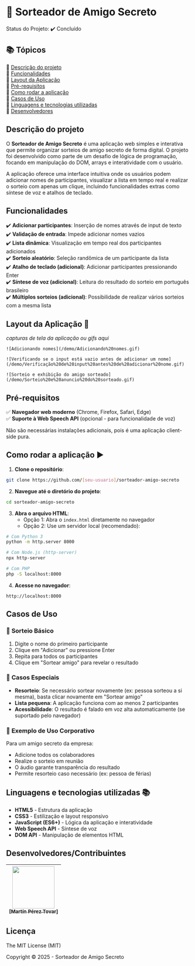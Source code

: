 # 🎁 Sorteador de Amigo Secreto

Status do Projeto: ✔️ Concluído

## 📚 Tópicos

🔹 [Descrição do projeto](#descrição-do-projeto)  
🔹 [Funcionalidades](#funcionalidades)  
🔹 [Layout da Aplicação](#layout-da-aplicação-)  
🔹 [Pré-requisitos](#pré-requisitos)  
🔹 [Como rodar a aplicação](#como-rodar-a-aplicação-️)  
🔹 [Casos de Uso](#casos-de-uso)  
🔹 [Linguagens e tecnologias utilizadas](#linguagens-e-tecnologias-utilizadas-)  
🔹 [Desenvolvedores](#desenvolvedorescontribuintes)

## Descrição do projeto

O **Sorteador de Amigo Secreto** é uma aplicação web simples e interativa que permite organizar sorteios de amigo secreto de forma digital. O projeto foi desenvolvido como parte de um desafio de lógica de programação, focando em manipulação do DOM, arrays e interatividade com o usuário.

A aplicação oferece uma interface intuitiva onde os usuários podem adicionar nomes de participantes, visualizar a lista em tempo real e realizar o sorteio com apenas um clique, incluindo funcionalidades extras como síntese de voz e atalhos de teclado.

## Funcionalidades

✔️ **Adicionar participantes**: Inserção de nomes através de input de texto  
✔️ **Validação de entrada**: Impede adicionar nomes vazios  
✔️ **Lista dinâmica**: Visualização em tempo real dos participantes adicionados  
✔️ **Sorteio aleatório**: Seleção randômica de um participante da lista  
✔️ **Atalho de teclado (adicional)**: Adicionar participantes pressionando Enter  
✔️ **Síntese de voz (adicional)**: Leitura do resultado do sorteio em português brasileiro  
✔️ **Múltiplos sorteios (adicional)**: Possibilidade de realizar vários sorteios com a mesma lista

## Layout da Aplicação 💨

_capturas de tela da aplicação ou gifs aqui_

```
![Adicionando nomes](/demo/Adicionando%20nomes.gif)

![Verificando se o input está vazio antes de adicionar um nome](/demo/Verificação%20de%20input%20antes%20de%20adicionar%20nome.gif)

![Sorteio e exhibição do amigo sorteado](/demo/Sorteio%20e%20anuncio%20do%20sorteado.gif)

```

## Pré-requisitos

✅ **Navegador web moderno** (Chrome, Firefox, Safari, Edge)  
✅ **Suporte à Web Speech API** (opcional - para funcionalidade de voz)

Não são necessárias instalações adicionais, pois é uma aplicação client-side pura.

## Como rodar a aplicação ▶️

1. **Clone o repositório**:

```bash
git clone https://github.com/[seu-usuario]/sorteador-amigo-secreto
```

2. **Navegue até o diretório do projeto**:

```bash
cd sorteador-amigo-secreto
```

3. **Abra o arquivo HTML**:
   - Opção 1: Abra o `index.html` diretamente no navegador
   - Opção 2: Use um servidor local (recomendado):

```bash
# Com Python 3
python -m http.server 8000

# Com Node.js (http-server)
npx http-server

# Com PHP
php -S localhost:8000
```

4. **Acesse no navegador**:

```
http://localhost:8000
```

## Casos de Uso

### 📝 **Sorteio Básico**

1. Digite o nome do primeiro participante
2. Clique em "Adicionar" ou pressione Enter
3. Repita para todos os participantes
4. Clique em "Sortear amigo" para revelar o resultado

### 🎯 **Casos Especiais**

- **Resorteio**: Se necessário sortear novamente (ex: pessoa sorteou a si mesma), basta clicar novamente em "Sortear amigo"
- **Lista pequena**: A aplicação funciona com ao menos 2 participantes
- **Acessibilidade**: O resultado é falado em voz alta automaticamente (se suportado pelo navegador)

### 🎪 **Exemplo de Uso Corporativo**

Para um amigo secreto da empresa:

- Adicione todos os colaboradores
- Realize o sorteio em reunião
- O áudio garante transparência do resultado
- Permite resorteio caso necessário (ex: pessoa de férias)

## Linguagens e tecnologias utilizadas 📚

- **HTML5** - Estrutura da aplicação
- **CSS3** - Estilização e layout responsivo
- **JavaScript (ES6+)** - Lógica da aplicação e interatividade
- **Web Speech API** - Síntese de voz
- **DOM API** - Manipulação de elementos HTML

## Desenvolvedores/Contribuintes

| [<img src="https://via.placeholder.com/100" width=115><br><sub>[Martín Pérez Tovar]</sub>](https://github.com/martinpereztovar) |
| :-----------------------------------------------------------------------------------------------------------------------------: |

## Licença

The MIT License (MIT)

Copyright ©️ 2025 - Sorteador de Amigo Secreto
